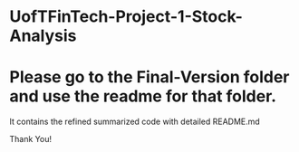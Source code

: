 # UofTFinTech-Project-1-Stock-Analysis

# Please go to the Final-Version folder and use the readme for that folder.
It contains the refined summarized code with detailed README.md

Thank You!

